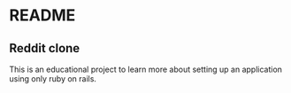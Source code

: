 # README
## Reddit clone
This is an educational project to learn more about setting up an application using only ruby on rails.
